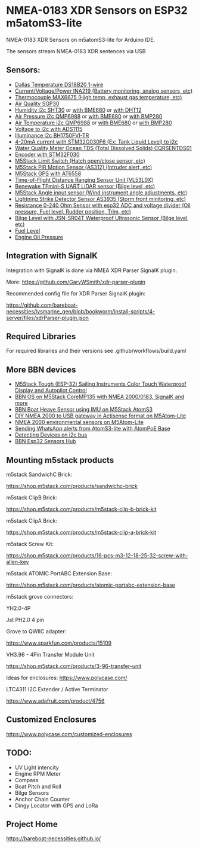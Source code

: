 # NMEA-0183 XDR Sensors on ESP32 m5atomS3-lite

NMEA-0183 XDR Sensors on m5atomS3-lite for Arduino IDE.

The sensors stream NMEA-0183 XDR sentences via USB

## Sensors:

- [Dallas Temperature DS18B20  1-wire](https://github.com/bareboat-necessities/bbn-m5atomS3-lite/tree/main/bbn_m5atomS3_lite_DS18B20)
- [Current/Voltage/Power INA219 (Battery monitoring, analog sensors, etc)](https://github.com/bareboat-necessities/bbn-m5atomS3-lite/tree/main/bbn_m5atomS3_lite_INA219)
- [Thermocouple MAX6675 (High temp, exhaust gas temperature, etc)](https://github.com/bareboat-necessities/bbn-m5atomS3-lite/tree/main/bbn_m5atomS3_lite_thermo_MAX6675)
- [Air Quality SGP30](https://github.com/bareboat-necessities/bbn-m5atomS3-lite/tree/main/bbn_m5atomS3_lite_TVOC_SGP30)
- [Humidity i2c SHT30](https://github.com/bareboat-necessities/bbn-m5atomS3-lite/tree/main/bbn_m5atomS3_lite_env3) or [with BME680](https://github.com/bareboat-necessities/bbn-m5atomS3-lite/tree/main/bbn_m5atomS3_lite_WOX_BME680) or [with DHT12](https://github.com/bareboat-necessities/bbn-m5atomS3-lite/tree/main/bbn_m5atomS3_lite_env)
- [Air Pressure i2c QMP6988](https://github.com/bareboat-necessities/bbn-m5atomS3-lite/tree/main/bbn_m5atomS3_lite_env3) or [with BME680](https://github.com/bareboat-necessities/bbn-m5atomS3-lite/tree/main/bbn_m5atomS3_lite_WOX_BME680) or [with BMP280](https://github.com/bareboat-necessities/bbn-m5atomS3-lite/tree/main/bbn_m5atomS3_lite_env)
- [Air Temperature i2c QMP6988](https://github.com/bareboat-necessities/bbn-m5atomS3-lite/tree/main/bbn_m5atomS3_lite_env3) or [with BME680](https://github.com/bareboat-necessities/bbn-m5atomS3-lite/tree/main/bbn_m5atomS3_lite_WOX_BME680) or [with BMP280](https://github.com/bareboat-necessities/bbn-m5atomS3-lite/tree/main/bbn_m5atomS3_lite_env)
- [Voltage to i2c with ADS1115](https://github.com/bareboat-necessities/bbn-m5atomS3-lite/tree/main/bbn_m5atomS3_lite_voltmeter)
- [Illuminance i2c BH1750FVI-TR](https://github.com/bareboat-necessities/bbn-m5atomS3-lite/tree/main/bbn_m5atomS3_lite_dlight)
- [4-20mA current with STM32G030F6 (Ex: Tank Liquid Level) to i2c](https://github.com/bareboat-necessities/bbn-m5atomS3-lite/tree/main/bbn_m5atomS3_lite_ain_4_20ma)
- [Water Quality Meter Ocean TDS (Total Dissolved Solids) CQRSENTDS01](https://github.com/bareboat-necessities/bbn-m5atomS3-lite/tree/main/bbn_m5atomS3_lite_TDS_CQRSENTDS01)
- [Encoder with STM32F030](https://github.com/bareboat-necessities/bbn-m5atomS3-lite/tree/main/bbn_m5atomS3_lite_encoder_unit)
- [M5Stack Limit Switch (Hatch open/close sensor, etc)](https://github.com/bareboat-necessities/bbn-m5atomS3-lite/tree/main/bbn_m5atomS3_lite_limit_switch)
- [M5Stack PIR Motion Sensor (AS312) (Intruder alert, etc)](https://github.com/bareboat-necessities/bbn-m5atomS3-lite/tree/main/bbn_m5atomS3_lite_PIR_motion)
- [M5Stack GPS with AT6558](https://github.com/bareboat-necessities/bbn-m5atomS3-lite/tree/main/bbn_m5atomS3_lite_GPS_AT6558)
- [Time-of-Flight Distance Ranging Sensor Unit (VL53L0X)](https://github.com/bareboat-necessities/bbn-m5atomS3-lite/tree/main/bbn_m5atomS3_lite_VL53L0X_range)
- [Benewake TFmini-S UART LiDAR sensor (Bilge level, etc)](https://github.com/bareboat-necessities/bbn-m5atomS3-lite/tree/main/bbn_m5atomS3_lite_TFminiS_range_lidar)
- [M5Stack Angle input sensor (Wind instrument angle adjustments, etc)](https://github.com/bareboat-necessities/bbn-m5atomS3-lite/tree/main/bbn_m5atomS3_lite_angle_unit)
- [Lightning Strike Detector Sensor AS3935 (Storm front minitoring, etc)](https://github.com/bareboat-necessities/bbn-m5atomS3-lite/tree/main/bbn_m5atomS3_lite_AS3935_lightning)
- [Resistance 0-240 Ohm Sensor with esp32 ADC and voltage divider (Oil pressure, Fuel level, Rudder position, Trim, etc)](https://github.com/bareboat-necessities/bbn-m5atomS3-lite/blob/main/bbn_m5atomS3_lite_resistance_Ohm)
- [Bilge Level with JSN-SR04T Waterproof Ultrasonic Sensor (Bilge level, etc)](https://github.com/bareboat-necessities/bbn-m5atomS3-lite/tree/main/bbn_m5atomS3_lite_JSN-SR04T)
- [Fuel Level](https://github.com/bareboat-necessities/bbn-m5atomS3-lite/tree/main/bbn_m5atomS3_lite_fuel_level)
- [Engine Oil Pressure](https://github.com/bareboat-necessities/bbn-m5atomS3-lite/tree/main/bbn_m5atomS3_lite_oil_pressure)

## Integration with SignalK

Integration with SignalK is done via NMEA XDR Parser SignalK plugin. 

More: https://github.com/GaryWSmith/xdr-parser-plugin

Recommended config file for XDR Parser SignalK plugin:

https://github.com/bareboat-necessities/lysmarine_gen/blob/bookworm/install-scripts/4-server/files/xdrParser-plugin.json

## Required Libraries

For required libraries and their versions see .github/workflows/build.yaml

## More BBN devices

- [M5Stack Tough (ESP-32) Sailing Instruments Color Touch Waterproof Display and Autopilot Control](https://github.com/bareboat-necessities/bbn-m5stack-tough)
- [BBN OS on M5Stack CoreMP135 with NMEA 2000/0183, SignalK and more](https://github.com/bareboat-necessities/lysmarine_gen/tree/coremp135_bookworm)
- [BBN Boat Heave Sensor using IMU on M5Stack AtomS3](https://github.com/bareboat-necessities/bbn-wave-period-esp32)
- [DIY NMEA 2000 to USB gateway in Actisense format on M5Atom-Lite](https://github.com/bareboat-necessities/bbn-nmea200-m5atom/tree/main/bbn-nmea2000-usb-gw-m5atom)
- [NMEA 2000 environmental sensors on M5Atom-Lite](https://github.com/bareboat-necessities/bbn-nmea200-m5atom/tree/main/bbn-nmea2000-env-m5atom)
- [Sending WhatsApp alerts from AtomS3-lite with AtomPoE Base](https://github.com/bareboat-necessities/bbn-m5atomS3-lite/tree/main/bbn_m5atomS3_lite_whatsapp)
- [Detecting Devices on i2c bus](https://github.com/bareboat-necessities/bbn-m5atomS3-lite/tree/main/bbn_m5atomS3_lite_i2c_detect)
- [BBN Esp32 Sensors Hub](https://github.com/bareboat-necessities/bbn_esp32_sensors_hub)


## Mounting m5stack products

m5stack SandwichC Brick:

https://shop.m5stack.com/products/sandwichc-brick


m5stack ClipB Brick:

https://shop.m5stack.com/products/m5stack-clip-b-brick-kit

m5stack ClipA Brick:

https://shop.m5stack.com/products/m5stack-clip-a-brick-kit

m5stack Screw Kit:

https://shop.m5stack.com/products/16-pcs-m3-12-18-25-32-screw-with-allen-key

m5stack ATOMIC PortABC Extension Base:

https://shop.m5stack.com/products/atomic-portabc-extension-base

m5stack grove connectors:

YH2.0-4P

Jst PH2.0 4 pin

Grove to QWIIC adapter:

https://www.sparkfun.com/products/15109

VH3.96 - 4Pin Transfer Module Unit

https://shop.m5stack.com/products/3-96-transfer-unit



Ideas for enclosures:   https://www.polycase.com/

LTC4311 I2C Extender / Active Terminator

https://www.adafruit.com/product/4756

## Customized Enclosures

https://www.polycase.com/customized-enclosures

## TODO:

- UV Light intencity
- Engine RPM Meter
- Compass
- Boat Pitch and Roll
- Bilge Sensors
- Anchor Chain Counter
- Dingy Locator with GPS and LoRa



## Project Home

https://bareboat-necessities.github.io/
